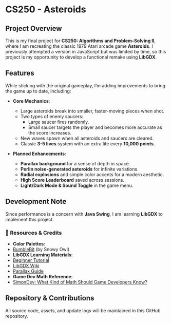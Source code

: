 #  CS250 - Asteroids

##  Project Overview
This is my final project for **CS250: Algorithms and Problem-Solving II**, where I am recreating the classic 1979 Atari arcade game **Asteroids**. I previously attempted a version in JavaScript but was limited by time, so this project is my opportunity to develop a functional remake using **LibGDX**.

##  Features
While sticking with the original gameplay, I’m adding improvements to bring the game up to date, including:

- **Core Mechanics**:
  - Large asteroids break into smaller, faster-moving pieces when shot.
  - Two types of enemy saucers:  
    -  Large saucer fires randomly.  
    -  Small saucer targets the player and becomes more accurate as the score increases.
  - New waves spawn when all asteroids and saucers are cleared.
  - Classic **3-5 lives** system with an extra life every **10,000 points**.

- **Planned Enhancements**:
  -  **Parallax background** for a sense of depth in space.
  -  **Perlin noise-generated asteroids** for infinite variations.
  -  **Radial explosions** and simple color accents for a modern aesthetic.
  -  **High Score Leaderboard** saved across sessions.
  -  **Light/Dark Mode & Sound Toggle** in the game menu.

## Development Note
Since performance is a concern with **Java Swing**, I am learning **LibGDX** to implement this project.

### 📖 Resources & Credits
-  **Color Palettes**:  
  - [BumbleBit](https://lospec.com/palette-list/bumblebit) (by Snowy Owl)
-  **LibGDX Learning Materials**:  
  - [Beginner Tutorial](https://colourtann.github.io/HelloLibgdx/index.html)  
  - [LibGDX Wiki](https://libgdx.com/wiki/)  
  - [Parallax Guide](https://libgdxinfo.wordpress.com/parallax/)
-  **Game Dev Math Reference**:  
  - [SimonDev: What Kind of Math Should Game Developers Know?](https://www.youtube.com/watch?v=eRVRioN4GwA&list=WL&index=25)

##  Repository & Contributions
All source code, assets, and update logs will be maintained in this GitHub repository.
